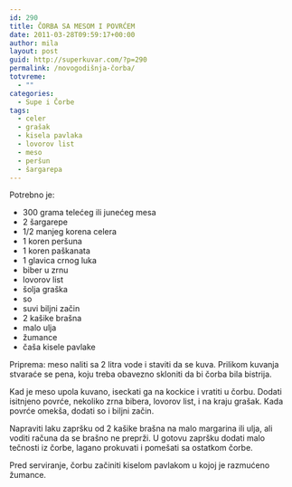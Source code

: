 ```yaml
---
id: 290
title: ČORBA SA MESOM I POVRĆEM
date: 2011-03-28T09:59:17+00:00
author: mila
layout: post
guid: http://superkuvar.com/?p=290
permalink: /novogodišnja-čorba/
totvreme:
  - ""
categories:
  - Supe i Čorbe
tags:
  - celer
  - grašak
  - kisela pavlaka
  - lovorov list
  - meso
  - peršun
  - šargarepa
---
```

Potrebno je:

  * 300 grama telećeg ili junećeg mesa
  * 2 šargarepe
  * 1/2 manjeg korena celera
  * 1 koren peršuna
  * 1 koren paškanata
  * 1 glavica crnog luka
  * biber u zrnu
  * lovorov list
  * šolja graška
  * so
  * suvi biljni začin
  * 2 kašike brašna
  * malo ulja
  * žumance
  * čaša kisele pavlake

Priprema: meso naliti sa 2 litra vode i staviti da se kuva. Prilikom kuvanja stvaraće se pena, koju treba obavezno skloniti da bi čorba bila bistrija.

Kad je meso upola kuvano, iseckati ga na kockice i vratiti u čorbu. Dodati isitnjeno povrće, nekoliko zrna bibera, lovorov list, i na kraju grašak. Kada povrće omekša, dodati so i biljni začin.

Napraviti laku zapršku od 2 kašike brašna na malo margarina ili ulja, ali voditi računa da se brašno ne preprži. U gotovu zapršku dodati malo tečnosti iz čorbe, lagano prokuvati i pomešati sa ostatkom čorbe.

Pred serviranje, čorbu začiniti kiselom pavlakom u kojoj je razmućeno žumance.